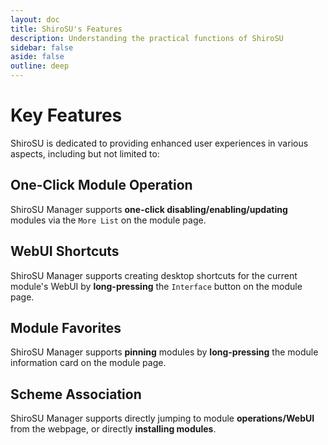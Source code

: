 ```yaml
---
layout: doc
title: ShiroSU's Features
description: Understanding the practical functions of ShiroSU
sidebar: false
aside: false
outline: deep
---
```

# Key Features

ShiroSU is dedicated to providing enhanced user experiences in various aspects, including but not limited to:

## One-Click Module Operation

ShiroSU Manager supports **one-click disabling/enabling/updating** modules via the `More List` on the module page.

## WebUI Shortcuts

ShiroSU Manager supports creating desktop shortcuts for the current module's WebUI by **long-pressing** the `Interface` button on the module page.

## Module Favorites

ShiroSU Manager supports **pinning** modules by **long-pressing** the module information card on the module page.

## Scheme Association

ShiroSU Manager supports directly jumping to module **operations/WebUI** from the webpage, or directly **installing modules**.